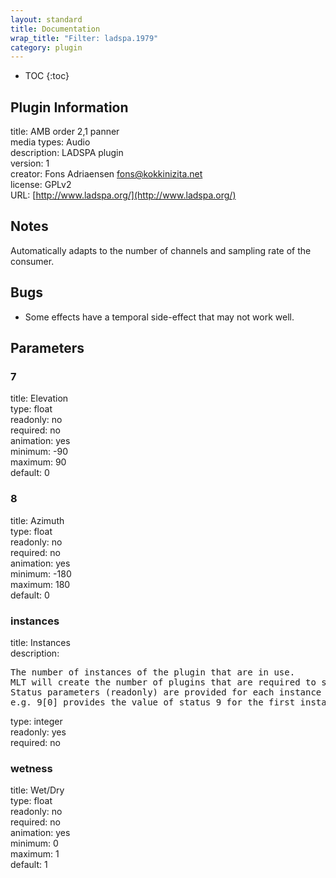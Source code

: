 ```yaml
---
layout: standard
title: Documentation
wrap_title: "Filter: ladspa.1979"
category: plugin
---
```

* TOC
{:toc}

## Plugin Information

title: AMB order 2,1 panner  
media types:
Audio  
description: LADSPA plugin  
version: 1  
creator: Fons Adriaensen <fons@kokkinizita.net>  
license: GPLv2  
URL: [http://www.ladspa.org/](http://www.ladspa.org/)  

## Notes

Automatically adapts to the number of channels and sampling rate of the consumer.

## Bugs

* Some effects have a temporal side-effect that may not work well.


## Parameters

### 7

title: Elevation    
type: float  
readonly: no  
required: no  
animation: yes  
minimum: -90  
maximum: 90  
default: 0  

### 8

title: Azimuth    
type: float  
readonly: no  
required: no  
animation: yes  
minimum: -180  
maximum: 180  
default: 0  

### instances

title: Instances    
description:
<pre>
The number of instances of the plugin that are in use.
MLT will create the number of plugins that are required to support the number of audio channels.
Status parameters (readonly) are provided for each instance and are accessed by specifying the instance number after the identifier (starting at zero).
e.g. 9[0] provides the value of status 9 for the first instance.
</pre>
type: integer  
readonly: yes  
required: no  

### wetness

title: Wet/Dry    
type: float  
readonly: no  
required: no  
animation: yes  
minimum: 0  
maximum: 1  
default: 1  

